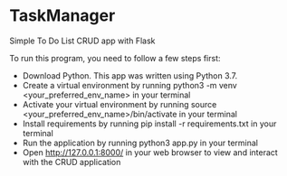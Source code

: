 # TaskManager
Simple To Do List CRUD app with Flask

To run this program, you need to follow a few steps first:

- Download Python. This app was written using Python 3.7.
- Create a virtual environment by running python3 -m venv <your_preferred_env_name> in your terminal
- Activate your virtual environment by running source <your_preferred_env_name>/bin/activate in your terminal
- Install requirements by running pip install -r requirements.txt in your terminal
- Run the application by running python3 app.py in your terminal
- Open http://127.0.0.1:8000/ in your web browser to view and interact with the CRUD application

